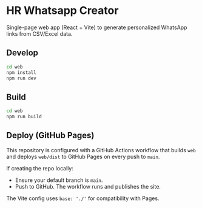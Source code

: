 # HR Whatsapp Creator

Single-page web app (React + Vite) to generate personalized WhatsApp links from CSV/Excel data.

## Develop

```bash
cd web
npm install
npm run dev
```

## Build

```bash
cd web
npm run build
```

## Deploy (GitHub Pages)

This repository is configured with a GitHub Actions workflow that builds `web` and deploys `web/dist` to GitHub Pages on every push to `main`.

If creating the repo locally:
- Ensure your default branch is `main`.
- Push to GitHub. The workflow runs and publishes the site.

The Vite config uses `base: './'` for compatibility with Pages.


